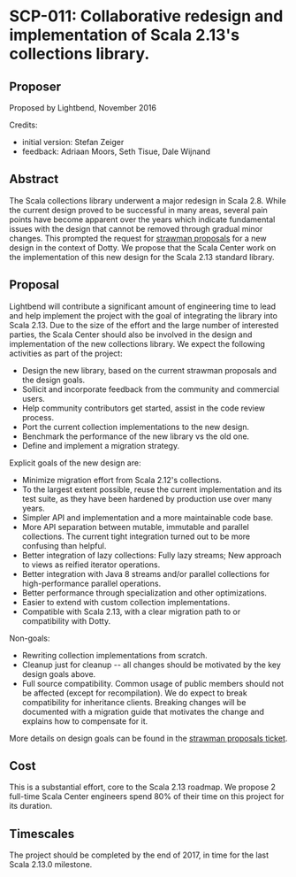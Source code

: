 # SCP-011: Collaborative redesign and implementation of Scala 2.13's collections library.

## Proposer

Proposed by Lightbend, November 2016

Credits:
* initial version: Stefan Zeiger
* feedback: Adriaan Moors, Seth Tisue, Dale Wijnand

## Abstract

The Scala collections library underwent a major redesign in Scala 2.8. While the current design proved to be successful in many areas, several pain points have become apparent over the years which indicate fundamental issues with the design that cannot be removed through gradual minor changes. This prompted the request for [strawman proposals](https://github.com/lampepfl/dotty/issues/818) for a new design in the context of Dotty. We propose that the Scala Center work on the implementation of this new design for the Scala 2.13 standard library.

## Proposal

Lightbend will contribute a significant amount of engineering time to lead and help implement the project with the goal of integrating the library into Scala 2.13. Due to the size of the effort and the large number of interested parties, the Scala Center should also be involved in the design and implementation of the new collections library. We expect the following activities as part of the project:

- Design the new library, based on the current strawman proposals and the design goals.
- Sollicit and incorporate feedback from the community and commercial users.
- Help community contributors get started, assist in the code review process.
- Port the current collection implementations to the new design.
- Benchmark the performance of the new library vs the old one.
- Define and implement a migration strategy.

Explicit goals of the new design are:
- Minimize migration effort from Scala 2.12's collections. 
- To the largest extent possible, reuse the current implementation and its test suite, as they have been hardened by production use over many years.
- Simpler API and implementation and a more maintainable code base.
- More API separation between mutable, immutable and parallel collections. The current tight integration turned out to be more confusing than helpful.
- Better integration of lazy collections: Fully lazy streams; New approach to views as reified iterator operations.
- Better integration with Java 8 streams and/or parallel collections for high-performance parallel operations.
- Better performance through specialization and other optimizations.
- Easier to extend with custom collection implementations.
- Compatible with Scala 2.13, with a clear migration path to or compatibility with Dotty.

Non-goals:
- Rewriting collection implementations from scratch.
- Cleanup just for cleanup -- all changes should be motivated by the key design goals above.
- Full source compatibility. Common usage of public members should not be affected (except for recompilation). We do expect to break compatibility for inheritance clients. Breaking changes will be documented with a migration guide that motivates the change and explains how to compensate for it.

More details on design goals can be found in the [strawman proposals ticket](https://github.com/lampepfl/dotty/issues/818).

## Cost

This is a substantial effort, core to the Scala 2.13 roadmap. We propose 2 full-time Scala Center engineers spend 80% of their time on this project for its duration.

## Timescales

The project should be completed by the end of 2017, in time for the last Scala 2.13.0 milestone.
